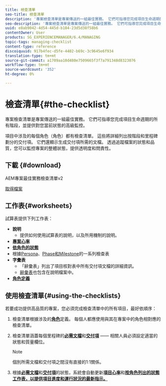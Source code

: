 ```yaml
---
title: 檢查清單
seo-title: 檢查清單
description: '專案檢查清單是專案傳送的一組最佳實務。 它們可指導您完成項目生命週期的所有階段，並提供對您當前狀態的高級監控。 '
seo-description: '專案檢查清單是專案傳送的一組最佳實務。 它們可指導您完成項目生命週期的所有階段，並提供對您當前狀態的高級監控。 '
uuid: e8ab9042-4d54-445d-b104-23d5d38f58b6
contentOwner: User
products: SG_EXPERIENCEMANAGER/6.4/MANAGING
topic-tags: managing-checklist
content-type: reference
discoiquuid: 917b4fec-d5fe-4402-b69c-3c9645e6f934
translation-type: tm+mt
source-git-commit: a1709aa10d480e7509665f3f7a791348d8323076
workflow-type: tm+mt
source-wordcount: '352'
ht-degree: 0%

---
```



# 檢查清單{#the-checklist}

專案檢查清單是專案傳送的一組最佳實務。 它們可指導您完成項目生命週期的所有階段，並提供對您當前狀態的高級監控。

項目中涉及的每個角色（角色）都有檢查清單。 這些將詳細列出按階段和里程碑劃分的交付項。 它們還顯示生成交付項所需的文檔。 透過追蹤檔案的狀態和品質，您可以監控專案的整體狀態，提供透明度和問責性。

## 下載 {#download}

AEM專案最佳實務檢查清單v2

[取得檔案](assets/aem_project_bp_checklistv2-64.xlsx)

## 工作表{#worksheets}

試算表提供下列工作表：

* **說明**
   * 提供如何使用試算表的說明，以及所用機制的說明。
* **[專案心率](/help/managing/best-practices.md#project-heartbeat-dashboard)**
* **[依角色的狀態](/help/managing/best-practices.md#status-by-role)**
* 根據[Persona](/help/managing/best-practices.md#persona)、[Phase和Milestone](/help/managing/best-practices.md#phases-and-milestones)的一系列檢查表
* **字彙表**
   * 「辭彙表」列出了項目核對表中所有交付項文檔的詳細資訊。
   * [辭彙表](/help/managing/best-practices-glossary.md)也包含在說明檔案中。
* **[角色定義](/help/managing/best-practices.md#persona)**

## 使用檢查清單{#using-the-checklists}

若要成功提供高品質的專案，您必須完成檢查清單中的所有項目，最好依順序：

1. 檢查清單根據涉及的&#x200B;**[角色](/help/managing/best-practices.md#persona)**&#x200B;定義。 每個人都應使用與其在專案中的角色相對應的檢查清單。
1. 檢查清單涵蓋每個里程碑的&#x200B;**[必需文檔](/help/managing/best-practices.md#required-documents)**&#x200B;和&#x200B;**[交付項](/help/managing/best-practices.md#deliverables)** —— 相關人員必須設定適當的狀態和質量欄位。

   >[!NOTE]
   >
   >個別所需文檔和交付項之間沒有直接的1:1關係。

1. 根據&#x200B;**[必需文檔](/help/managing/best-practices.md#required-documents)**&#x200B;和&#x200B;**[交付項](/help/managing/best-practices.md#deliverables)**&#x200B;的狀態，系統會自動更新&#x200B;**[項目心率](/help/managing/best-practices.md#project-heartbeat-dashboard)**&#x200B;和&#x200B;**[按角色列出的狀態工作表，以提供項目進度和運行狀況的最新指示。](/help/managing/best-practices.md#status-by-role)**